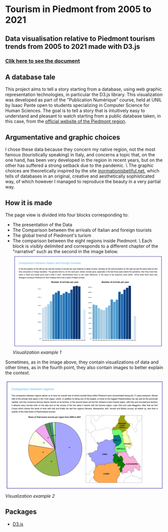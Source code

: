 # Tourism in Piedmont from 2005 to 2021
## Data visualisation relative to Piedmont tourism trends from 2005 to 2021 made with D3.js
### [Clik here to see the document](https://francesco-tromellini.github.io/Piedmont_tourism_D3.js/)
## A database tale
This project aims to tell a story starting from a database, using web graphic representation technologies, in particular the D3.js library. This visualization was developed as part of the "Publication Numérique" course, held at UNIL by Isaac Pante open to students specializing in Computer Science for Human Sciences. The goal is to tell a story that is intuitively easy to understand and pleasant to watch starting from a public database taken, in this case, from the [official website of the Piedmont region](https://www.dati.piemonte.it/#/catalogodetail/regpie_ckan_ckan2_yucca_sdp_smartdatanet.it_Flussi_turistici_provincia_6054).
## Argumentative and graphic choices
I chose these data because they concern my native region, not the most famous (touristically speaking) in Italy, and concerns a topic that, on the one hand, has been very developed in the region in recent years, but on the other has suffered a strong setback due to the pandemic. \\
The graphic choices are theoretically inspired by the site [inormationisbetiful.net](https://informationisbeautiful.net/), which tells of databases in an original, creative and aesthetically sophisticated way, of which however I managed to reproduce the beauty in a very partial way. 
## How it is made
The page view is divided into four blocks corresponding to: 
* The presentation of the Data
* The Comparison between the arrivals of Italian and foreign tourists
* The global trend of Piedmont's turism
* The comparison between the eight regions inside Piedmont.
\\ Each block is visibly delimited and corresponds to a different chapter of the "narrative" such as the second in the image below. 
![](images/Immagine_esempio.png)
*Visualization example 1*

Sometimes, as in the image above, they contain visualizations of data and other times, as in the fourth point, they also contain images to better explain the context. 

![](images/Immagine_esempio2.png)
*Visualization example 2*
## Packages
* [D3.js](https://d3js.org/)
